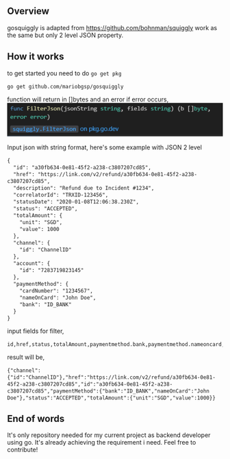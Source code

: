 ## Overview
gosquiggly is adapted from https://github.com/bohnman/squiggly work as the same but only 2 level JSON property.
## How it works
to get started you need to do `go get pkg`
```
go get github.com/mariobgsp/gosquiggly
```
function will return in []bytes and an error if error occurs,
![function image](image.png)

Input json with string format, here's some example with JSON 2 level
```
{
  "id": "a30fb634-0e81-45f2-a238-c3807207cd85",
  "href": "https://link.com/v2/refund/a30fb634-0e81-45f2-a238-c3807207cd85",
  "description": "Refund due to Incident #1234",
  "correlatorId": "TRXID-123456",
  "statusDate": "2020-01-08T12:06:38.230Z",
  "status": "ACCEPTED",
  "totalAmount": {
    "unit": "SGD",
    "value": 1000
  },
  "channel": {
    "id": "ChannelID"
  },
  "account": {
    "id": "7283719823145"
  },
  "paymentMethod": {
    "cardNumber": "1234567",
    "nameOnCard": "John Doe",
    "bank": "ID_BANK"
  }
}
```
input fields for filter,
```
id,href,status,totalAmount,paymentmethod.bank,paymentmethod.nameoncard,channel.id
```
result will be,
```
{"channel":{"id":"ChannelID"},"href":"https://link.com/v2/refund/a30fb634-0e81-45f2-a238-c3807207cd85","id":"a30fb634-0e81-45f2-a238-c3807207cd85","paymentMethod":{"bank":"ID_BANK","nameOnCard":"John Doe"},"status":"ACCEPTED","totalAmount":{"unit":"SGD","value":1000}}
```
##  End of words
It's only repository needed for my current project as backend developer using go. It's already achieving the requirement i need. Feel free to contribute!
